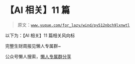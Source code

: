 # 【AI 相关】11 篇

> 原文：[`www.yuque.com/for_lazy/wind/py512nbch9lxnwtl`](https://www.yuque.com/for_lazy/wind/py512nbch9lxnwtl)

以下为：【AI 相关】11 篇相关风向标

完整生财周报见懒人专属群~

公众号懒人搜索，[懒人专属群分享](https://lazybook.fun/#/blog/group)